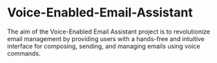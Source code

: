 # Voice-Enabled-Email-Assistant
The aim of the Voice-Enabled Email Assistant project is to revolutionize email management by providing users with a hands-free and intuitive interface for composing, sending, and managing emails using voice commands.
